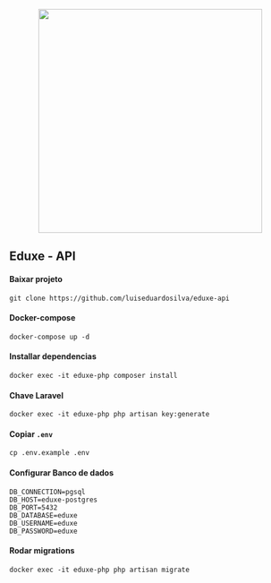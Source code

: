 <p align="center"><a href="https://laravel.com" target="_blank"><img src="https://raw.githubusercontent.com/laravel/art/master/logo-lockup/5%20SVG/2%20CMYK/1%20Full%20Color/laravel-logolockup-cmyk-red.svg" width="400"></a></p>

## Eduxe - API



#### Baixar projeto

```
git clone https://github.com/luiseduardosilva/eduxe-api
```

#### Docker-compose

```
docker-compose up -d
```


#### Installar dependencias

```
docker exec -it eduxe-php composer install
```

#### Chave Laravel
```
docker exec -it eduxe-php php artisan key:generate
```

#### Copiar `.env`

```
cp .env.example .env
```


#### Configurar Banco de dados
```
DB_CONNECTION=pgsql
DB_HOST=eduxe-postgres
DB_PORT=5432
DB_DATABASE=eduxe
DB_USERNAME=eduxe
DB_PASSWORD=eduxe
```

#### Rodar migrations
```
docker exec -it eduxe-php php artisan migrate
```
